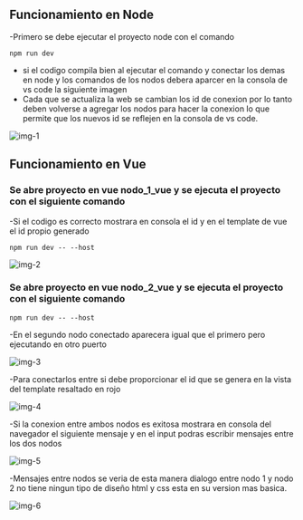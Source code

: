 ## Funcionamiento en Node
-Primero se debe ejecutar el proyecto node con el comando 
~~~
npm run dev
~~~
- si el codigo compila bien al ejecutar el comando y conectar los demas en node y los comandos de los nodos debera aparcer en la consola de vs code la siguiente imagen
- Cada que se actualiza la web se cambian los id de conexion por lo tanto deben volverse a agregar los nodos para hacer la conexion lo que permite que los nuevos id se reflejen en la consola de vs code.

![img-1](https://user-images.githubusercontent.com/33810066/225120937-0b6b5205-7606-455c-85e5-b0bde322ae94.png)

## Funcionamiento en Vue
### Se abre proyecto en vue nodo_1_vue y se ejecuta el proyecto con el siguiente comando 
-Si el codigo es correcto mostrara en consola el id y en el template de vue el id propio generado
~~~
npm run dev -- --host
~~~

![img-2](https://user-images.githubusercontent.com/33810066/225771622-65a3f8f9-9bb1-4b0d-acc7-5631fc4d4916.png)

### Se abre proyecto en vue nodo_2_vue y se ejecuta el proyecto con el siguiente comando 
~~~
npm run dev -- --host
~~~
-En el segundo nodo conectado aparecera igual que el primero pero ejecutando en otro puerto

![img-3](https://user-images.githubusercontent.com/33810066/225771778-579c3549-a4c2-41dd-87d9-ccea50f1fa25.png)

-Para conectarlos entre si debe proporcionar el id que se genera en la vista del template resaltado en rojo

![img-4](https://user-images.githubusercontent.com/33810066/225771903-f3ac52af-f440-4542-a1a3-2e84fdbe2280.png)

-Si la conexion entre ambos nodos es exitosa mostrara en consola del navegador el siguiente mensaje y en el input podras escribir mensajes entre los dos nodos

![img-5](https://user-images.githubusercontent.com/33810066/225772044-5c53a3fe-5332-4e8b-9022-b94c5b631f63.png)

-Mensajes entre nodos se veria de esta manera dialogo entre nodo 1 y nodo 2 no tiene ningun tipo de diseño html y css  esta en su version mas basica.

![img-6](https://user-images.githubusercontent.com/33810066/225772237-abc6497f-2872-4c68-8137-ab430c4bd23d.png)


